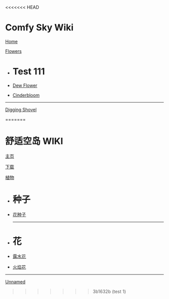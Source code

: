 <<<<<<< HEAD
# Comfy Sky Wiki
 [Home](index.md)

[Flowers]()

* # Test 111

*  [Dew Flower](common/flowers/dew_flower.md)

*  [Cinderbloom](common/flowers/cinderbloom.md)

  ---

  

[Digging Shovel](common/digging_shovels/digging_shovel.md)







=======
# 舒适空岛 WIKI
[主页](index.md)

[下载](download.md)

[植物]()

* # 种子

* [花种子](common/plants/seeds/flower_seeds.md)

  ---

* # 花

*  [露水花](common/plants/flowers/dew_flower.md)

*  [火焰花](common/plants/flowers/cinderbloom.md)

  ---

  

[Unnamed]()







>>>>>>> 3b1632b (test 1)
